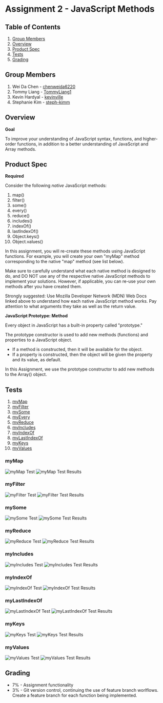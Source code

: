 # Assignment 2 - JavaScript Methods

## Table of Contents

1. [Group Members](#Group-Members)
2. [Overview](#Overview)
3. [Product Spec](#Product-Spec)
4. [Tests](#Tests)
5. [Grading](#Grading)

## Group Members

1. Wei Da Chen - [chenweida6220](https://github.com/chenweida6220)
2. Tommy Liang - [TommyLiang1](https://github.com/TommyLiang1)
3. Kevin Hardyal - [kevinville](https://github.com/kevinville)
4. Stephanie Kim - [steph-kimm](https://github.com/steph-kimm)

## Overview

**Goal**

To improve your understanding of JavaScript syntax, functions, and higher-order functions, in addition to a better understanding of JavaScript and Array methods. 

## Product Spec

**Required**

Consider the following *native* JavaScript methods:
  1. map()
  2. filter()
  3. some()
  4. every()
  5. reduce()
  6. includes()
  7. indexOf()
  8. lastIndexOf()
  9. Object.keys()
  10. Object.values()

In this assignment, you will re-create these methods using JavaScript functions. For example, you will create your own "myMap" method corresponding to the native "map" method (see list below).

Make sure to carefully understand what each native method is designed to do, and DO NOT use any of the respective native JavaScript methods to implement your solutions. However, if applicable, you can re-use your own methods after you have created them. 

Strongly suggested: Use Mozilla Developer Network (MDN) Web Docs linked above to understand how each native JavaScript method works. Pay attention to what arguments they take as well as the return value.  

**JavaScript Prototype: Method**

Every object in JavaScript has a built-in property called "prototype." 

The prototype constructor is used to add new methods (functions) and properties to a JavaScript object. 
- If a method is constructed, then it will be available for the object. 
- If a property is constructed, then the object will be given the property and its value, as default.

In this Assignment, we use the prototype constructor to add new methods to the Array() object.
 
## Tests
1. [myMap](#myMap)
2. [myFilter](#myFilter)
3. [mySome](#mySome)
4. [myEvery](#myEvery)
5. [myReduce](#myReduce)
6. [myIncludes](#myIncludes)
7. [myIndexOf](#myIndexOf)
8. [myLastIndexOf](#myLastIndexOf)
9. [myKeys](#myKeys)
10. [myValues](#myValues)

### myMap
![myMap Test](TESTS/Map/maptest.png)
![myMap Test Results](TESTS/Map/maptestresults.png)
### myFilter
![myFilter Test](TESTS/Filter/filtertest.png)
![myFilter Test Results](TESTS/Filter/filtertestresults.png)
### mySome
![mySome Test](TESTS/Some/sometest.png)
![mySome Test Results](TESTS/Some/sometestresults.png)
### myReduce
![myReduce Test](TESTS/Reduce/reducetest.png)
![myReduce Test Results](TESTS/Reduce/reducetestresults.png)
### myIncludes
![myIncludes Test](TESTS/Includes/includestest.png)
![myIncludes Test Results](TESTS/Includes/includestestresults.png)
### myIndexOf
![myIndexOf Test](TESTS/IndexOf/indexoftest.png)
![myIndexOf Test Results](TESTS/Includes/includestestresults.png)
### myLastIndexOf
![myLastIndexOf Test](TESTS/LastIndexOf/lastindexoftest.png)
![myLastIndexOf Test Results](TESTS/LastIndexOf/lastindexoftestresults.png)
### myKeys
![myKeys Test](TESTS/Keys/keystest.png)
![myKeys Test Results](TESTS/Keys/keystestresults.png)
### myValues
![myValues Test](TESTS/Values/valuestest.png)
![myValues Test Results](TESTS/Values/valuestestresults.png)

## Grading 
- 7% - Assignment functionality
- 3% - Git version control, continuing the use of feature branch worlflows. Create a feature branch for each function being implemented.
